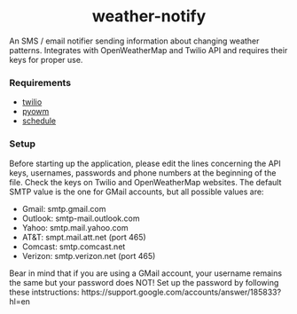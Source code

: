<h1 align="center">weather-notify</h1>

<p>An SMS / email notifier sending information about changing weather patterns. Integrates with OpenWeatherMap and Twilio API and requires their keys for proper use.</p>

<h3> Requirements </h3>

- [twilio](https://pypi.python.org/pypi/twilio)
- [pyowm](https://pypi.python.org/pypi/pyowm/2.8.0)
- [schedule](https://pypi.python.org/pypi/schedule/0.5.0)

<h3> Setup </h3>

<p>Before starting up the application, please edit the lines concerning the API keys, usernames, passwords and phone numbers at the beginning of the file. Check the keys on Twilio and OpenWeatherMap websites. The default SMTP value is the one for GMail accounts, but all possible values are: </p>

- Gmail: smtp.gmail.com
- Outlook: smtp-mail.outlook.com
- Yahoo: smtp.mail.yahoo.com
- AT&T: smpt.mail.att.net (port 465)
- Comcast: smtp.comcast.net
- Verizon: smtp.verizon.net (port 465)

<p>Bear in mind that if you are using a GMail account, your username remains the same but your password does NOT! Set up the password by following these intstructions: https://support.google.com/accounts/answer/185833?hl=en </p>
